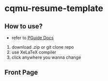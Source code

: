 # cqmu-resume-template

## How to use?

- refer to [PGuide Docs](https://docs.pguide.studio/public-service/overleaf/#%E5%A6%82%E4%BD%95%E4%BD%BF%E7%94%A8%E6%A8%A1%E6%9D%BF)

1. download .zip or git clone repo
2. use XeLaTeX compiler
3. click anywhere you wanna change

## Front Page

[](image.png)
